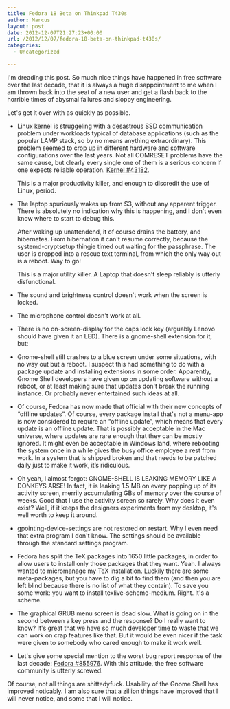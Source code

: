 ```yaml
---
title: Fedora 18 Beta on Thinkpad T430s
author: Marcus
layout: post
date: 2012-12-07T21:27:23+00:00
url: /2012/12/07/fedora-18-beta-on-thinkpad-t430s/
categories:
  - Uncategorized

---
```

I'm dreading this post. So much nice things have happened in free software over the last decade, that it is always a huge disappointment to me when I am thrown back into the seat of a new user and get a flash back to the horrible times of abysmal failures and sloppy engineering.

Let's get it over with as quickly as possible.

  * Linux kernel is struggeling with a desastrous SSD communication problem under workloads typical of database applications (such as the popular LAMP stack, so by no means anything extraordinary). This problem seemed to crop up in different hardware and software configurations over the last years. Not all COMRESET problems have the same cause, but clearly every single one of them is a serious concern if one expects reliable operation. [Kernel #43182][1].
  
    This is a major productivity killer, and enough to discredit the use of Linux, period.
  * The laptop spuriously wakes up from S3, without any apparent trigger. There is absolutely no indication why this is happening, and I don't even know where to start to debug this.
  
    After waking up unattendend, it of course drains the battery, and hibernates. From hibernation it can't resume correctly, because the systemd-cryptsetup thingie timed out waiting for the passphrase. The user is dropped into a rescue text terminal, from which the only way out is a reboot. Way to go!
  
    This is a major utility killer. A Laptop that doesn't sleep reliably is utterly disfunctional.
  * The sound and brightness control doesn't work when the screen is locked.
  * The microphone control doesn't work at all.
  * There is no on-screen-display for the caps lock key (arguably Lenovo should have given it an LED). There is a gnome-shell extension for it, but:
  * Gnome-shell still crashes to a blue screen under some situations, with no way out but a reboot. I suspect this had something to do with a package update and installing extensions in some order. Apparently, Gnome Shell developers have given up on updating software without a reboot, or at least making sure that updates don't break the running instance. Or probably never entertained such ideas at all.
  * Of course, Fedora has now made that official with their new concepts of &#8220;offline updates&#8221;. Of course, every package install that's not a menu-app is now considered to require an &#8220;offline update&#8221;, which means that every update is an offline update. That is possibly acceptable in the Mac universe, where updates are rare enough that they can be mostly ignored. It might even be acceptable in Windows land, where rebooting the system once in a while gives the busy office employee a rest from work. In a system that is shipped broken and that needs to be patched daily just to make it work, it&#8217;s ridiculous.
  * Oh yeah, I almost forgot: GNOME-SHELL IS LEAKING MEMORY LIKE A DONKEYS ARSE! In fact, it is leaking 1.5 MB on every popping up of its activity screen, merrily accumulating GBs of memory over the course of weeks. Good that I use the activity screen so rarely. Why does it even exist? Well, if it keeps the designers experiments from my desktop, it's well worth to keep it around.
  * gpointing-device-settings are not restored on restart. Why I even need that extra program I don't know. The settings should be available through the standard settings program.
  * Fedora has split the TeX packages into 1650 little packages, in order to allow users to install only those packages that they want. Yeah. I always wanted to micromanage my TeX installation. Luckily there are some meta-packages, but you have to dig a bit to find them (and then you are left blind because there is no list of what they contain). To save you some work: you want to install texlive-scheme-medium. Right. It's a scheme.
  * The graphical GRUB menu screen is dead slow. What is going on in the second between a key press and the response? Do I really want to know? It's great that we have so much developer time to waste that we can work on crap features like that. But it would be even nicer if the task were given to somebody who cared enough to make it work well.
  * Let's give some special mention to the worst bug report response of the last decade: [Fedora #855976][2]. With this attitude, the free software community is utterly screwed.

Of course, not all things are shittedyfuck. Usability of the Gnome Shell has improved noticably. I am also sure that a zillion things have improved that I will never notice, and some that I will notice.

 [1]: https://bugzilla.kernel.org/show_bug.cgi?id=43182
 [2]: https://bugzilla.redhat.com/show_bug.cgi?id=855976